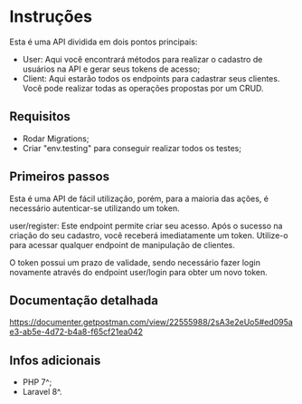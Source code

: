 # Instruções 

Esta é uma API dividida em dois pontos principais:

- User: Aqui você encontrará métodos para realizar o cadastro de usuários na API e gerar seus tokens de acesso;
- Client: Aqui estarão todos os endpoints para cadastrar seus clientes. Você pode realizar todas as operações propostas por um CRUD.

## Requisitos

- Rodar Migrations;
- Criar "env.testing" para conseguir realizar todos os testes;

## Primeiros passos

Esta é uma API de fácil utilização, porém, para a maioria das ações, é necessário autenticar-se utilizando um token.

user/register: Este endpoint permite criar seu acesso. Após o sucesso na criação do seu cadastro, você receberá imediatamente um token. Utilize-o para acessar qualquer endpoint de manipulação de clientes.

O token possui um prazo de validade, sendo necessário fazer login novamente através do endpoint user/login para obter um novo token.

## Documentação detalhada

https://documenter.getpostman.com/view/22555988/2sA3e2eUo5#ed095ae3-ab5e-4d72-b4a8-f65cf21ea042

## Infos adicionais

- PHP 7^;
- Laravel 8^.
